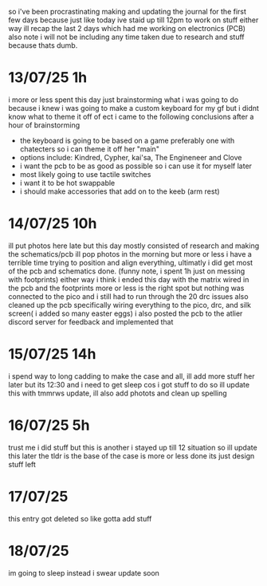 so i've been procrastinating making and updating the journal for the first few days because just like today ive staid up till 12pm to work on stuff either way ill recap the last 2 days which had me working on electronics (PCB) also note i will not be including any time taken due to research and stuff because thats dumb.

# 13/07/25 1h
i more or less spent this day just brainstorming what i was going to do because i knew i was going to make a custom keyboard for my gf but i didnt know what to theme it off of ect i came to the following conclusions after a hour of brainstorming
 - the keyboard is going to be based on a game preferably one with chatecters so i can theme it off her "main"
 - options include: Kindred, Cypher, kai'sa, The Engineneer and Clove
 - i want the pcb to be as good as possible so i can use it for myself later
 - most likely going to use tactile switches
 - i want it to be hot swappable
 - i should make accessories that add on to the keeb (arm rest)

# 14/07/25 10h
   ill put photos here late but this day mostly consisted of research and making the schematics/pcb ill pop photos in the morning but more or less i have a terrible time trying to position and align everything, ultimatly i did get most of the pcb and schematics done. (funny note, i spent 1h just on messing with footprints) either way i think i ended this day with the matrix wired in the pcb and the footprints more or less is the right spot but nothing was connected to the pico and i still had to run through the 20 drc issues  also cleaned up the pcb specifically wiring everything to the pico, drc, and silk screen( i added so many easter eggs) i also posted the pcb to the atlier discord server for feedback and implemented that



  # 15/07/25 14h
  i spend way to long cadding to make the case and all, ill add more stuff her later but its 12:30 and i need to get sleep cos i got stuff to do so ill update this with tmmrws update, ill also add photots and clean up spelling 

  # 16/07/25 5h
   trust me i did stuff but this is another i stayed up till 12 situation so ill update this later the tldr is the base of the case is more or less done its just design stuff left

   # 17/07/25

  this entry got deleted so like gotta add stuff

  # 18/07/25
  im going to sleep instead i swear update soon
  
